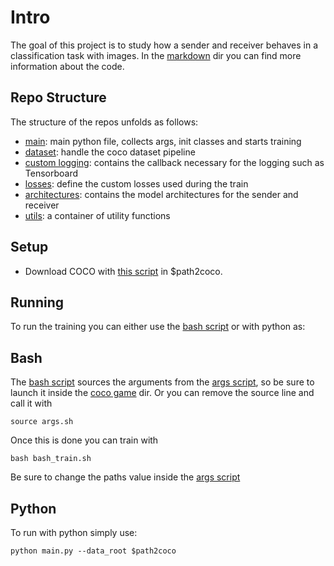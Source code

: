# Intro

The goal of this project is to study how a sender and receiver behaves in a classification task with images. 
In the [markdown](markdowns) dir you can find more information about the code.


## Repo Structure

The structure of the repos unfolds as follows:

- [main](main.py): main python file, collects args, init classes and starts training
- [dataset](dataset.py): handle the coco dataset pipeline
- [custom logging](custom_logging.py): contains the callback necessary for the logging such as Tensorboard
- [losses](losses.py): define the custom losses used during the train
- [architectures](archs): contains the model architectures for the sender and receiver
- [utils](utils): a container of utility functions

## Setup

- Download COCO with [this script](https://gist.github.com/mkocabas/a6177fc00315403d31572e17700d7fd9) in $path2coco.

## Running

To run the training you can either use the [bash script](bash_train.sh)  or with python as:

## Bash 

The [bash script](bash_train.sh) sources the arguments from the [args script](args.sh), so be sure to launch it inside the [coco game](./) dir.
Or you can remove the source line and call it with
```shell
source args.sh
```
Once this is done you can train with 
```shell
bash bash_train.sh
```

Be sure to change the paths value inside the [args script](args.sh)

## Python 
To run with python simply use:
```shell
python main.py --data_root $path2coco
```